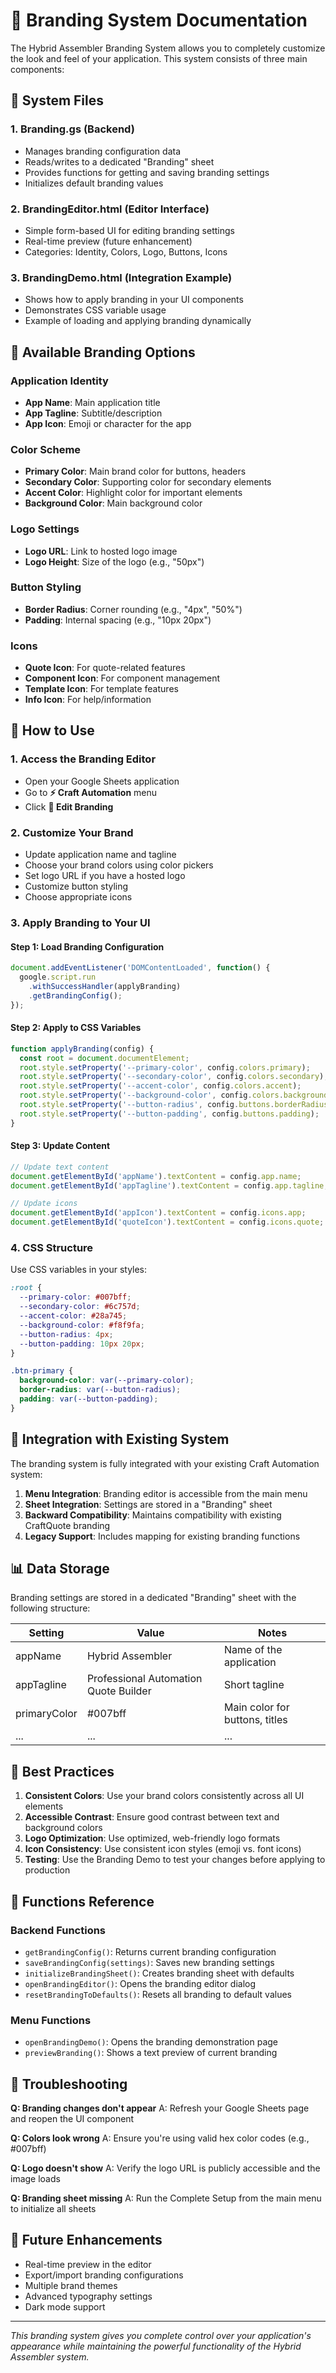 # 🎨 Branding System Documentation

The Hybrid Assembler Branding System allows you to completely customize the look and feel of your application. This system consists of three main components:

## 📁 System Files

### 1. **Branding.gs** (Backend)
- Manages branding configuration data
- Reads/writes to a dedicated "Branding" sheet
- Provides functions for getting and saving branding settings
- Initializes default branding values

### 2. **BrandingEditor.html** (Editor Interface)
- Simple form-based UI for editing branding settings
- Real-time preview (future enhancement)
- Categories: Identity, Colors, Logo, Buttons, Icons

### 3. **BrandingDemo.html** (Integration Example)
- Shows how to apply branding in your UI components
- Demonstrates CSS variable usage
- Example of loading and applying branding dynamically

## 🎨 Available Branding Options

### Application Identity
- **App Name**: Main application title
- **App Tagline**: Subtitle/description
- **App Icon**: Emoji or character for the app

### Color Scheme
- **Primary Color**: Main brand color for buttons, headers
- **Secondary Color**: Supporting color for secondary elements
- **Accent Color**: Highlight color for important elements
- **Background Color**: Main background color

### Logo Settings
- **Logo URL**: Link to hosted logo image
- **Logo Height**: Size of the logo (e.g., "50px")

### Button Styling
- **Border Radius**: Corner rounding (e.g., "4px", "50%")
- **Padding**: Internal spacing (e.g., "10px 20px")

### Icons
- **Quote Icon**: For quote-related features
- **Component Icon**: For component management
- **Template Icon**: For template features
- **Info Icon**: For help/information

## 🚀 How to Use

### 1. Access the Branding Editor
- Open your Google Sheets application
- Go to **⚡ Craft Automation** menu
- Click **🎨 Edit Branding**

### 2. Customize Your Brand
- Update application name and tagline
- Choose your brand colors using color pickers
- Set logo URL if you have a hosted logo
- Customize button styling
- Choose appropriate icons

### 3. Apply Branding to Your UI

#### Step 1: Load Branding Configuration
```javascript
document.addEventListener('DOMContentLoaded', function() {
  google.script.run
    .withSuccessHandler(applyBranding)
    .getBrandingConfig();
});
```

#### Step 2: Apply to CSS Variables
```javascript
function applyBranding(config) {
  const root = document.documentElement;
  root.style.setProperty('--primary-color', config.colors.primary);
  root.style.setProperty('--secondary-color', config.colors.secondary);
  root.style.setProperty('--accent-color', config.colors.accent);
  root.style.setProperty('--background-color', config.colors.background);
  root.style.setProperty('--button-radius', config.buttons.borderRadius);
  root.style.setProperty('--button-padding', config.buttons.padding);
}
```

#### Step 3: Update Content
```javascript
// Update text content
document.getElementById('appName').textContent = config.app.name;
document.getElementById('appTagline').textContent = config.app.tagline;

// Update icons
document.getElementById('appIcon').textContent = config.icons.app;
document.getElementById('quoteIcon').textContent = config.icons.quote;
```

### 4. CSS Structure
Use CSS variables in your styles:

```css
:root {
  --primary-color: #007bff;
  --secondary-color: #6c757d;
  --accent-color: #28a745;
  --background-color: #f8f9fa;
  --button-radius: 4px;
  --button-padding: 10px 20px;
}

.btn-primary {
  background-color: var(--primary-color);
  border-radius: var(--button-radius);
  padding: var(--button-padding);
}
```

## 🔧 Integration with Existing System

The branding system is fully integrated with your existing Craft Automation system:

1. **Menu Integration**: Branding editor is accessible from the main menu
2. **Sheet Integration**: Settings are stored in a "Branding" sheet
3. **Backward Compatibility**: Maintains compatibility with existing CraftQuote branding
4. **Legacy Support**: Includes mapping for existing branding functions

## 📊 Data Storage

Branding settings are stored in a dedicated "Branding" sheet with the following structure:

| Setting | Value | Notes |
|---------|-------|-------|
| appName | Hybrid Assembler | Name of the application |
| appTagline | Professional Automation Quote Builder | Short tagline |
| primaryColor | #007bff | Main color for buttons, titles |
| ... | ... | ... |

## 🎯 Best Practices

1. **Consistent Colors**: Use your brand colors consistently across all UI elements
2. **Accessible Contrast**: Ensure good contrast between text and background colors
3. **Logo Optimization**: Use optimized, web-friendly logo formats
4. **Icon Consistency**: Use consistent icon styles (emoji vs. font icons)
5. **Testing**: Use the Branding Demo to test your changes before applying to production

## 🔄 Functions Reference

### Backend Functions
- `getBrandingConfig()`: Returns current branding configuration
- `saveBrandingConfig(settings)`: Saves new branding settings
- `initializeBrandingSheet()`: Creates branding sheet with defaults
- `openBrandingEditor()`: Opens the branding editor dialog
- `resetBrandingToDefaults()`: Resets all branding to default values

### Menu Functions
- `openBrandingDemo()`: Opens the branding demonstration page
- `previewBranding()`: Shows a text preview of current branding

## 🐛 Troubleshooting

**Q: Branding changes don't appear**
A: Refresh your Google Sheets page and reopen the UI component

**Q: Colors look wrong**
A: Ensure you're using valid hex color codes (e.g., #007bff)

**Q: Logo doesn't show**
A: Verify the logo URL is publicly accessible and the image loads

**Q: Branding sheet missing**
A: Run the Complete Setup from the main menu to initialize all sheets

## 🚀 Future Enhancements

- Real-time preview in the editor
- Export/import branding configurations
- Multiple brand themes
- Advanced typography settings
- Dark mode support

---

*This branding system gives you complete control over your application's appearance while maintaining the powerful functionality of the Hybrid Assembler system.*

